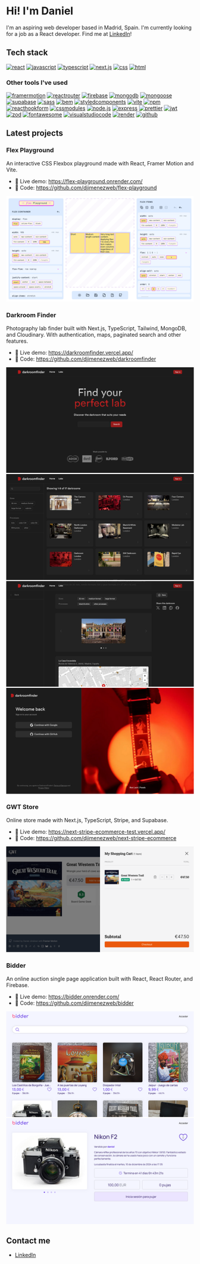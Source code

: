 # Hi! I'm Daniel

I'm an aspiring web developer based in Madrid, Spain. I'm currently looking for a job as a React developer. Find me at [LinkedIn](https://www.linkedin.com/in/djimenezweb)!

## Tech stack

[![react](https://img.shields.io/badge/-react-61dafb?logo=react&logoColor=black&style=for-the-badge)](https://react.dev/)
[![javascript](https://img.shields.io/badge/-javascript-f7df1e?logo=javascript&logoColor=black&style=for-the-badge)](https://developer.mozilla.org/en-US/docs/Web/JavaScript)
[![typescript](https://img.shields.io/badge/-typescript-3178C6?logo=typescript&logoColor=fff&style=for-the-badge)](https://www.typescriptlang.org/)
[![next.js](https://img.shields.io/badge/-next.js-000?logo=next.js&logoColor=white&style=for-the-badge)](https://nextjs.org/)
[![css](https://img.shields.io/badge/-css-1572B6?logo=css3&logoColor=white&style=for-the-badge)](https://developer.mozilla.org/en-US/docs/Web/CSS)
[![html](https://img.shields.io/badge/-html-e34f26?logo=html5&logoColor=white&style=for-the-badge)](https://developer.mozilla.org/en-US/docs/Web/HTML)

### Other tools I've used

[![framermotion](https://img.shields.io/badge/-framer%20motion-0055FF?logo=framer&logoColor=white&style=for-the-badge)](https://www.framer.com/motion/)
[![reactrouter](https://img.shields.io/badge/-react%20router-ca4245?logo=reactrouter&logoColor=white&style=for-the-badge)](https://reactrouter.com/en/main)
[![firebase](https://img.shields.io/badge/-firebase-ffca28?logo=firebase&logoColor=black&style=for-the-badge)](https://firebase.google.com/)
[![mongodb](https://img.shields.io/badge/-mongodb-47a248?logo=mongodb&logoColor=white&style=for-the-badge)](https://www.mongodb.com/)
[![mongoose](https://img.shields.io/badge/-mongoose-880000?logo=mongoose&logoColor=white&style=for-the-badge)](https://mongoosejs.com/)
[![supabase](https://img.shields.io/badge/-supabase-3FCF8E?logo=supabase&logoColor=fff&style=for-the-badge)](https://supabase.com/)
[![sass](https://img.shields.io/badge/-sass-cc6699?logo=sass&logoColor=white&style=for-the-badge)](https://sass-lang.com/)
[![bem](https://img.shields.io/badge/-bem-000?logo=bem&logoColor=fff&style=for-the-badge)](https://getbem.com/)
[![styledcomponents](https://img.shields.io/badge/-styled%20components-db7093?logo=styledcomponents&logoColor=white&style=for-the-badge)](https://styled-components.com/)
[![vite](https://img.shields.io/badge/-vite-646cff?logo=vite&logoColor=white&style=for-the-badge)](https://vitejs.dev/)
[![npm](https://img.shields.io/badge/-npm-CB3837?logo=npm&logoColor=white&style=for-the-badge)](https://www.npmjs.com/)
[![reacthookform](https://img.shields.io/badge/-react%20hook%20form-ec5990?logo=reacthookform&logoColor=white&style=for-the-badge)](https://react-hook-form.com/)
[![cssmodules](https://img.shields.io/badge/-css%20modules-000?logo=cssmodules&logoColor=fff&style=for-the-badge)](https://github.com/css-modules)
[![node.js](https://img.shields.io/badge/-node.js-339933?logo=node.js&logoColor=white&style=for-the-badge)](https://nodejs.org/en)
[![express](https://img.shields.io/badge/-express-000?logo=express&logoColor=fff&style=for-the-badge)](https://expressjs.com/)
[![prettier](https://img.shields.io/badge/-prettier-F7B93E?logo=prettier&logoColor=black&style=for-the-badge)](https://prettier.io/)
[![jwt](https://img.shields.io/badge/-jwt-000000?logo=jsonwebtokens&logoColor=white&style=for-the-badge)](https://jwt.io/)
[![zod](https://img.shields.io/badge/-zod-3E67B1?logo=zod&logoColor=fff&style=for-the-badge)](https://zod.dev/)
[![fontawesome](https://img.shields.io/badge/-font%20awesome-528DD7?logo=fontawesome&logoColor=white&style=for-the-badge)](https://fontawesome.com/)
[![visualstudiocode](https://img.shields.io/badge/-vs%20code-007ACC?logo=visualstudiocode&logoColor=fff&style=for-the-badge)](https://code.visualstudio.com/)
[![render](https://img.shields.io/badge/-render-46e3b7?logo=render&logoColor=white&style=for-the-badge)](https://render.com/)
[![github](https://img.shields.io/badge/-github-181717?logo=github&logoColor=fff&style=for-the-badge)](https://github.com/)

## Latest projects

### Flex Playground

An interactive CSS Flexbox playground made with React, Framer Motion and Vite.

- 🔗 Live demo: https://flex-playground.onrender.com/
- 📄 Code: https://github.com/djimenezweb/flex-playground

[![Flex Playground](./flex1.png)](https://flex-playground.onrender.com/)

### Darkroom Finder

Photography lab finder built with Next.js, TypeScript, Tailwind, MongoDB, and Cloudinary. With authentication, maps, paginated search and other features.

- 🔗 Live demo: https://darkroomfinder.vercel.app/
- 📄 Code: https://github.com/djimenezweb/darkroomfinder

[![Darkroom Finder](./darkroom1.png)](https://darkroomfinder.vercel.app/)
[![Darkroom Finder](./darkroom2.png)](https://darkroomfinder.vercel.app/)
[![Darkroom Finder](./darkroom3.png)](https://darkroomfinder.vercel.app/)
[![Darkroom Finder](./darkroom4.png)](https://darkroomfinder.vercel.app/)

### GWT Store

Online store made with Next.js, TypeScript, Stripe, and Supabase.

- 🔗 Live demo: https://next-stripe-ecommerce-test.vercel.app/
- 📄 Code: https://github.com/djimenezweb/next-stripe-ecommerce

[![GWT Store](./gwt1.png)](https://next-stripe-ecommerce-test.vercel.app/)

### Bidder

An online auction single page application built with React, React Router, and Firebase.

- 🔗 Live demo: https://bidder.onrender.com/
- 📄 Code: https://github.com/djimenezweb/bidder

[![Bidder](./bidder1.png)](https://bidder.onrender.com/)
[![Bidder](./bidder2.png)](https://bidder.onrender.com/)

## Contact me

- [LinkedIn](https://www.linkedin.com/in/djimenezweb)
